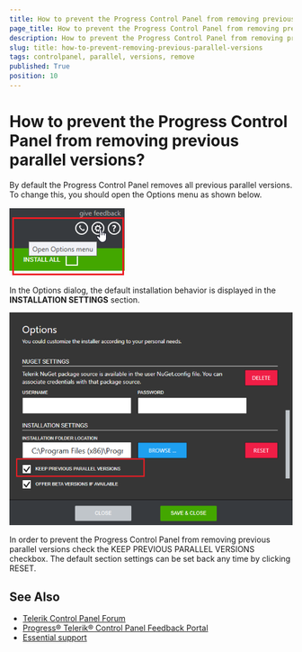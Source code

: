 ```yaml
---
title: How to prevent the Progress Control Panel from removing previous parallel versions
page_title: How to prevent the Progress Control Panel from removing previous parallel versions - Telerik Control Panel
description: How to prevent the Progress Control Panel from removing previous parallel versions with the Telerik Control Panel.
slug: title: how-to-prevent-removing-previous-parallel-versions
tags: controlpanel, parallel, versions, remove
published: True
position: 10 
---
```


# How to prevent the Progress Control Panel from removing previous parallel versions?

By default the Progress Control Panel removes all previous parallel versions. To change this, you should open the Options menu as shown below.

![Options Menu](images/options-menu.png)

 In the Options dialog, the default installation behavior is displayed in the **INSTALLATION SETTINGS** section.

 ![Parallel Versions](images/parallel-versions.png)

 In order to prevent the Progress Control Panel from removing previous parallel versions check the KEEP PREVIOUS PARALLEL VERSIONS checkbox. The default section settings can be set back any time by clicking RESET.

## See Also

* [Telerik Control Panel Forum](https://www.telerik.com/forums/telerik-control-panel)
* [Progress® Telerik® Control Panel Feedback Portal](https://feedback.telerik.com/controlpanel) 
* [Essential support](http://www.telerik.com/support) 
